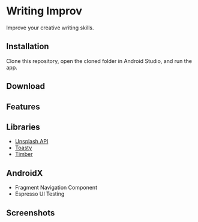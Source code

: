 # Writing Improv
Improve your creative writing skills.

## Installation
Clone this repository, open the cloned folder in Android Studio, and run the app.

## Download

## Features

## Libraries
- [Unsplash API](https://unsplash.com/developers)
- [Toasty](https://github.com/GrenderG/Toasty)
- [Timber](https://github.com/JakeWharton/timber)

## AndroidX
- Fragment Navigation Component
- Espresso UI Testing

## Screenshots

